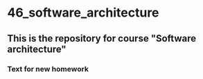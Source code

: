 # 46_software_architecture
## This is the repository for course "Software architecture"

### Text for new homework